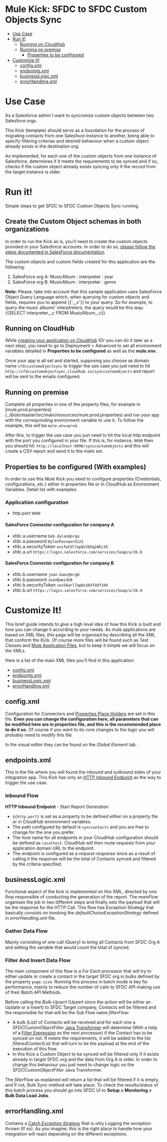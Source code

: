 # Mule Kick: SFDC to SFDC Custom Objects Sync

+ [Use Case](#usecase)
+ [Run it!](#runit)
    * [Running on CloudHub](#runoncloudhub)
    * [Running on premise](#runonopremise)
        * [Properties to be configured](#propertiestobeconfigured)
+ [Customize It!](#customizeit)
    * [config.xml](#configxml)
    * [endpoints.xml](#endpointsxml)
    * [businessLogic.xml](#businesslogicxml)
    * [errorHandling.xml](#errorhandlingxml)


# Use Case <a name="usecase"/>
As a Salesforce admin I want to syncronize custom objects between two Salesfoce orgs.

This Kick (template) should serve as a foundation for the process of migrating contacts from one Salesfoce instance to another, being able to specify filtering criterias and desired behaviour when a custom object already exists in the destination org. 

As implemented, for each one of the custom objects from one instance of Salesforce, determines if it meets the requirements to be synced and if so, checks if the custom object already exists syncing only if the record from the target instance is older. 

# Run it! <a name="runit"/>

Simple steps to get SFDC to SFDC Custom Objects Sync running.

## Create the Custom Object schemas in both organizations <a name="createcustomobjects" />

In order to run the Kick as is, you'll need to create the custom objects provided in your Salesforce accounts. In order to do so, [please follow the steps documented in SalesForce documentation](http://www.salesforce.com/us/developer/docs/apexcode/Content/apex_qs_customobject.htm).

The custom objects and custom fields created for this application are the following:
1. SalesForce org A:
MusicAlbum
:	interpreter
:	year
2. SalesForce org B:
MusicAlbum
:	interpreter
:	genre

**Note:** Please, take into account that this sample application uses SalesForce Object Query Language which, when querying for custom objects and fields, requires you to append {{'__c'}} to your query. So for example, to query the music albums' interptreters, the query would be this way: {{SELECT interpreter__c FROM MusicAlbum__c}}.

## Running on CloudHub <a name="runoncloudhub"/>

While [creating your application on CloudHub](http://www.mulesoft.org/documentation/display/current/Hello+World+on+CloudHub) (Or you can do it later as a next step), you need to go to Deployment > Advanced to set all environment variables detailed in **Properties to be configured** as well as the **mule.env**. 

Once your app is all set and started, supposing you choose as domain name `sfdccustomobjectsync` to trigger the use case you just need to hit `http://sfdccustomobjectsync.cloudhub.io/synccustomobjects` and report will be sent to the emails configured.

## Running on premise <a name="runonopremise"/>
Complete all properties in one of the property files, for example in [mule.prod.properties] (../blob/master/src/main/resources/mule.prod.properties) and run your app with the corresponding environment variable to use it. To follow the example, this will be `mule.env=prod`.

After this, to trigger the use case you just need to hit the local http endpoint with the port you configured in your file. If this is, for instance, `9090` then you should hit: `http://localhost:9090/synccustomobjects` and this will create a CSV report and send it to the mails set.

## Properties to be configured (With examples)<a name="propertiestobeconfigured"/>

In order to use this Mule Kick you need to configure properties (Credentials, configurations, etc.) either in properties file or in CloudHub as Environment Variables. Detail list with examples:

### Application configuration
+ http.port `9090` 

#### SalesForce Connector configuration for company A
+ sfdc.a.username `bob.dylan@orga`
+ sfdc.a.password `DylanPassword123`
+ sfdc.a.securityToken `avsfwCUl7apQs56Xq2AKi3X`
+ sfdc.a.url `https://login.salesforce.com/services/Soap/u/26.0`

#### SalesForce Connector configuration for company B
+ sfdc.b.username `joan.baez@orgb`
+ sfdc.b.password `JoanBaez456`
+ sfdc.b.securityToken `ces56arl7apQs56XTddf34X`
+ sfdc.b.url `https://login.salesforce.com/services/Soap/u/26.0`




# Customize It!<a name="customizeit"/>

This brief guide intends to give a high level idea of how this Kick is built and how you can change it according to your needs.
As mule applications are based on XML files, this page will be organised by describing all the XML that conform the Kick.
Of course more files will be found such as Test Classes and [Mule Application Files](http://www.mulesoft.org/documentation/display/current/Application+Format), but to keep it simple we will focus on the XMLs.

Here is a list of the main XML files you'll find in this application:

* [config.xml](#configxml)
* [endpoints.xml](#endpointsxml)
* [businessLogic.xml](#businesslogicxml)
* [errorHandling.xml](#errorhandlingxml)


## config.xml<a name="configxml"/>
Configuration for Connectors and [Properties Place Holders](http://www.mulesoft.org/documentation/display/current/Configuring+Properties) are set in this file. **Even you can change the configuration here, all parameters that can be modified here are in properties file, and this is the recommended place to do it so.** Of course if you want to do core changes to the logic you will probably need to modify this file.

In the visual editor they can be found on the *Global Element* tab.

## endpoints.xml<a name="endpointsxml"/>
This is the file where you will found the inbound and outbound sides of your integration app.
This Kick has only an [HTTP Inbound Endpoint](http://www.mulesoft.org/documentation/display/current/HTTP+Endpoint+Reference) as the way to trigger the use case.

###  Inbound Flow
**HTTP Inbound Endpoint** - Start Report Generation
+ `${http.port}` is set as a property to be defined either on a property file or in CloudHub environment variables.
+ The path configured by default is `synccontacts` and you are free to change for the one you prefer.
+ The host name for all endpoints in your CloudHub configuration should be defined as `localhost`. CloudHub will then route requests from your application domain URL to the endpoint.
+ The endpoint is configured as a *request-response* since as a result of calling it the response will be the total of Contacts synced and filtered by the criteria specified.


## businessLogic.xml<a name="businesslogicxml"/>
Functional aspect of the kick is implemented on this XML, directed by one flow responsible of conducting the generation of the report.
The *mainFlow* organises the job in two different steps and finally sets the payload that will be the response for the HTTP Call.
This flow has Exception Strategy that basically consists on invoking the *defaultChoiseExceptionStrategy* defined in *errorHandling.xml* file.


###  Gather Data Flow
Mainly consisting of one call (Query) to bring all Contacts from SFDC Org A and setting the variable that would count the total of synced.

###  Filter And Insert Data Flow
The main component of this flow is a *For Each* processor that will try to either update or create a contact in the target SFDC org in bulks defined by the property `page.size`. Running this process in batch mode is key for performance, mainly to reduce the number of calls to SFDC API making use of their Batch API Methods.

Before calling the *Bulk-Upsert* (Upsert since the action will be either an Update or a Insert) to SFDC Target company, Contacts will be filtered and the responsible for that will be the Sub Flow name *filterFlow*:
+ A bulk (List) of Contacts will be received and for each one a *SFDCCustomObjectFilter* [Java Transformer](http://www.mulesoft.org/documentation/display/current/Java+Transformer+Reference) will determine (With a help of a [Filter Expression](http://www.mulesoft.org/documentation/display/current/Using+Filters) as the next processor) if the Contact has to be synced on not. If meets the requirements, it will be added to the list *filteredContactList* that will turn to be the payload at the end of the execution of this flow. 
+ In this Kick a Custom Object to be synced will be filtered only if it exists already in target SFDC org and the data from Org A is older. In order to change this behaviour you just need to change logic on the *SFDCCustomObjectFilter* Java Transformer.

The *filterFlow* as explained will return a list that will be filtered if it is empty, and if not, Bulk Sync method will take place. To check the results/status of this batch process you should go into SFDC UI to **Setup >  Monitoring > Bulk Data Load Jobs**.


## errorHandling.xml<a name="errorhandlingxml"/>
Contains a [Catch Exception Strategy](http://www.mulesoft.org/documentation/display/current/Catch+Exception+Strategy) that is only Logging the exception thrown (If so). As you imagine, this is the right place to handle how your integration will react depending on the different exceptions. 


